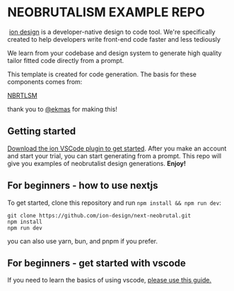 # NEOBRUTALISM EXAMPLE REPO
​
[ion design](https://www.ion.design/) is a developer-native design to code tool. We're specifically created to help developers write front-end code faster and less tediously

We learn from your codebase and design system to generate high quality tailor fitted code directly from a prompt.

This template is created for code generation. The basis for these components comes from:

[NBRTLSM](https://www.neobrutalism.dev/)

thank you to [@ekmas](https://github.com/ekmas) for making this!
​

## Getting started

[Download the ion VSCode plugin to get started](https://marketplace.visualstudio.com/items?itemName=iondesign.ion). After you make an account and start your trial, you can start generating from a prompt. This repo will give you examples of neobrutalist design generations.
​
**Enjoy!**

## For beginners - how to use nextjs

To get started, clone this repository and run `npm install && npm run dev`:

    git clone https://github.com/ion-design/next-neobrutal.git
    npm install
    npm run dev

you can also use yarn, bun, and pnpm if you prefer.

## For beginners - get started with vscode

If you need to learn the basics of using vscode, [please use this guide.](https://code.visualstudio.com/docs/introvideos/basics)